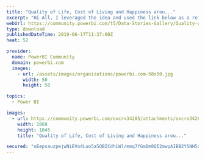 ```yaml
---
title: "Quality of Life, Cost of Living and Happiness arou..."
excerpt: "Hi All, I leveraged the idea and used the link below as a reference to build this model, and I also used the same data sources that were mentioned"
webUrl: https://community.powerbi.com/t5/Data-Stories-Gallery/Quality-of-Life-Cost-of-Living-and-Happiness-around-the-World/m-p/716949
type: download
publishedDateTime: 2019-06-17T11:37:00Z
heat: 52

provider:
  name: PowerBI Community
  domain: powerbi.com
  images:
    - url: /assets/images/organizations/powerbi.com-50x50.jpg
      width: 50
      height: 50

topics:
  - Power BI

images:
  - url: https://community.powerbi.com/oxcrx34285/attachments/oxcrx34285/DataStoriesGallery/2684/1/Quality%20of%20Life%20and%20Happiness.JPG
    width: 1868
    height: 1045
    title: "Quality of Life, Cost of Living and Happiness arou..."

secured: "oEepsauzpejwNiEVo4Luo5a5OBICdhLWl/mmq7fGmDm0QI2mwpAIBB2YSNH5rMkM+iN6wlPwdJcKKCIJfO1G1CL60KWhN76GPbnJ4Nb07W4f9qLMB12oP62sMUp3GUPm/5IxRuYWs4m3KH5ck0NgI0NBkYR9uh5UsZ2sDTGhITZOGhfq38/iU3V+mLlcZvpwFTPr6Yq5NmxqIGIwCXeTzjN8BRjkACCkXQ9OTOEK9AuXcJ5obgzCFkefXkMZEydzVf1Bzc92fZot5kn9D4W8AKyvvblW7wCPnVM0STAH7Ew47F4U+Jd13vzFHj9y0jFhOadnADiJr9AoVa6exRl3tSr78QgdnYos0HQfQpjFNaD/m98CTdwZwSdD21RpCik/;rrF0r+uIt+L8DJLyvIK00g=="
---
```


